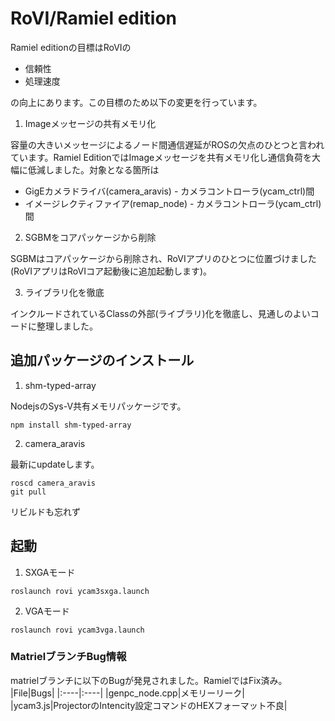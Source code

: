 # RoVI/Ramiel edition

 Ramiel editionの目標はRoVIの
- 信頼性
- 処理速度

の向上にあります。この目標のため以下の変更を行っています。

1. Imageメッセージの共有メモリ化

容量の大きいメッセージによるノード間通信遅延がROSの欠点のひとつと言われています。Ramiel EditionではImageメッセージを共有メモリ化し通信負荷を大幅に低減しました。対象となる箇所は
  - GigEカメラドライバ(camera_aravis) - カメラコントローラ(ycam_ctrl)間
  - イメージレクティファイア(remap_node) - カメラコントローラ(ycam_ctrl)間

2. SGBMをコアパッケージから削除

SGBMはコアパッケージから削除され、RoVIアプリのひとつに位置づけました(RoVIアプリはRoVIコア起動後に追加起動します)。

3. ライブラリ化を徹底

インクルードされているClassの外部(ライブラリ)化を徹底し、見通しのよいコードに整理しました。


## 追加パッケージのインストール

1. shm-typed-array

NodejsのSys-V共有メモリパッケージです。
~~~
npm install shm-typed-array
~~~

2. camera_aravis

最新にupdateします。
~~~
roscd camera_aravis
git pull
~~~
リビルドも忘れず


## 起動

1. SXGAモード
~~~
roslaunch rovi ycam3sxga.launch
~~~

2. VGAモード
~~~
roslaunch rovi ycam3vga.launch
~~~


### MatrielブランチBug情報  
matrielブランチに以下のBugが発見されました。RamielではFix済み。
|File|Bugs|
|:----|:----|
|genpc_node.cpp|メモリーリーク|
|ycam3.js|ProjectorのIntencity設定コマンドのHEXフォーマット不良|
